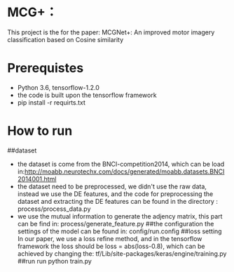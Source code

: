 # MCG+：
This project is the for the paper: MCGNet+: An improved motor imagery classification based on Cosine similarity
# Prerequistes
* Python 3.6, tensorflow-1.2.0
* the code is built upon the tensorflow framework
* pip install -r requirts.txt
# How to run
##dataset
* the dataset is come from the BNCI-competition2014, which can be load in:http://moabb.neurotechx.com/docs/generated/moabb.datasets.BNCI2014001.html
* the dataset need to be preprocessed, we didn't use the raw data, instead we use the DE features, and the code for preprocessing the dataset and extracting the DE features can be found in the directory : process/process_data.py
* we use the mutual information to generate the adjency matrix, this part can be find in: process/generate_feature.py
##the configuration
the  settings of the model can be found in: config/run.config
##loss setting
In our paper, we use a loss refine method, and in the tensorflow framework the loss should be loss = abs(loss-0.8), which can be achieved by changing the: tf/Lib/site-packages/keras/engine/training.py
##run
run python train.py
